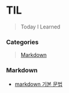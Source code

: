 # TIL

> Today I Learned

### Categories
 > [Markdown](#Markdown)


### Markdown
  - [markdown 기본 문법](Markdown)
